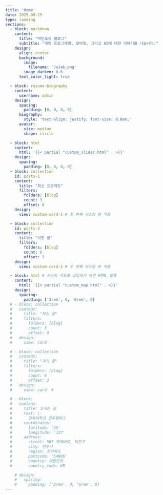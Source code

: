 ```yaml
---
title: 'Home'
date: 2025-09-25
type: landing
sections:
  - block: markdown
    content:
      title: "박민호의 블로그"
      subtitle: "게임 프로그래밍, 모바일, 그리고 AI에 대한 이야기를 나눕니다."
    design:
      align: center
      background:
        image:
          filename: 'JuJak.png'
        image_darken: 0.6
      text_color_light: true 

  - block: resume-biography
    content:
      username: admin
    design:
      spacing:
        padding: [0, 0, 0, 0]
      biography:
        style: 'text-align: justify; font-size: 0.8em;'
      avatar:
        size: medium  
        shape: circle 

  - block: html
    content:
      html: '{{< partial "custom_slider.html" . >}}'
    design:
      spacing:
        padding: [0, 0, 0, 0]
  - block: collection
    id: posts-1
    content:
      title: "최신 프로젝트"
      filters:
        folders: [blog]
        count: 3
        offset: 0
    design:
      view: custom-card-1 # 첫 번째 커스텀 뷰 적용

  - block: collection
    id: posts-2
    content:
      title: "이전 글"
      filters:
        folders: [blog]
        count: 6
        offset: 3
    design:
      view: custom-card-2 # 두 번째 커스텀 뷰 적용

  - block: html # 커스텀 지도를 삽입하기 위한 HTML 블록
    content:
      html: '{{< partial "custom_map.html" . >}}'
    design:
      spacing:
        padding: ['3rem', 0, '6rem', 0]
  # - block: collection
  #   content:
  #     title: "최신 글"
  #     filters:
  #       folders: [blog]
  #       count: 3
  #       offset: 0
  #   design:
  #     view: card 

  # - block: collection
  #   content:
  #     title: "과거 글"
  #     filters:
  #       folders: [blog]
  #       count: 6
  #       offset: 3
  #   design:
  #     view: card  #

  # - block: 
  #   content:
  #     title: 오시는 길
  #     text: |-
  #       전북대학교 전주캠퍼스
  #     coordinates:
  #       latitude: '35'
  #       longitude: '127'
  #     address:
  #       street: 567 백제대로, 덕진구
  #       city: 전주시
  #       region: 전라북도
  #       postcode: '54896'
  #       country: 대한민국
  #       country_code: KR

    # design:
    #   spacing:
    #     padding: ['3rem', 0, '6rem', 0]
---
```

